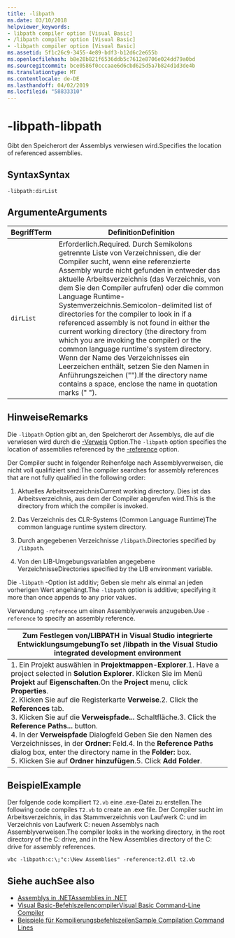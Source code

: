 ```yaml
---
title: -libpath
ms.date: 03/10/2018
helpviewer_keywords:
- libpath compiler option [Visual Basic]
- /libpath compiler option [Visual Basic]
- -libpath compiler option [Visual Basic]
ms.assetid: 5f1c26c9-3455-4e89-bdf3-b12d6c2e655b
ms.openlocfilehash: b8e28b821f6536ddb5c7612e8706e024dd79a0bd
ms.sourcegitcommit: bce0586f0cccaae6d6cbd625d5a7b824d1d3de4b
ms.translationtype: MT
ms.contentlocale: de-DE
ms.lasthandoff: 04/02/2019
ms.locfileid: "58833310"
---
```

# <a name="-libpath"></a><span data-ttu-id="14f71-102">-libpath</span><span class="sxs-lookup"><span data-stu-id="14f71-102">-libpath</span></span>
<span data-ttu-id="14f71-103">Gibt den Speicherort der Assemblys verwiesen wird.</span><span class="sxs-lookup"><span data-stu-id="14f71-103">Specifies the location of referenced assemblies.</span></span>  
  
## <a name="syntax"></a><span data-ttu-id="14f71-104">Syntax</span><span class="sxs-lookup"><span data-stu-id="14f71-104">Syntax</span></span>  
  
```  
-libpath:dirList  
```  
  
## <a name="arguments"></a><span data-ttu-id="14f71-105">Argumente</span><span class="sxs-lookup"><span data-stu-id="14f71-105">Arguments</span></span>  
  
|<span data-ttu-id="14f71-106">Begriff</span><span class="sxs-lookup"><span data-stu-id="14f71-106">Term</span></span>|<span data-ttu-id="14f71-107">Definition</span><span class="sxs-lookup"><span data-stu-id="14f71-107">Definition</span></span>|  
|---|---|  
|`dirList`|<span data-ttu-id="14f71-108">Erforderlich.</span><span class="sxs-lookup"><span data-stu-id="14f71-108">Required.</span></span> <span data-ttu-id="14f71-109">Durch Semikolons getrennte Liste von Verzeichnissen, die der Compiler sucht, wenn eine referenzierte Assembly wurde nicht gefunden in entweder das aktuelle Arbeitsverzeichnis (das Verzeichnis, von dem Sie den Compiler aufrufen) oder die common Language Runtime-Systemverzeichnis.</span><span class="sxs-lookup"><span data-stu-id="14f71-109">Semicolon-delimited list of directories for the compiler to look in if a referenced assembly is not found in either the current working directory (the directory from which you are invoking the compiler) or the common language runtime's system directory.</span></span> <span data-ttu-id="14f71-110">Wenn der Name des Verzeichnisses ein Leerzeichen enthält, setzen Sie den Namen in Anführungszeichen ("").</span><span class="sxs-lookup"><span data-stu-id="14f71-110">If the directory name contains a space, enclose the name in quotation marks (" ").</span></span>|  
  
## <a name="remarks"></a><span data-ttu-id="14f71-111">Hinweise</span><span class="sxs-lookup"><span data-stu-id="14f71-111">Remarks</span></span>  
 <span data-ttu-id="14f71-112">Die `-libpath` Option gibt an, den Speicherort der Assemblys, die auf die verwiesen wird durch die [-Verweis](../../../visual-basic/reference/command-line-compiler/reference.md) Option.</span><span class="sxs-lookup"><span data-stu-id="14f71-112">The `-libpath` option specifies the location of assemblies referenced by the [-reference](../../../visual-basic/reference/command-line-compiler/reference.md) option.</span></span>  
  
 <span data-ttu-id="14f71-113">Der Compiler sucht in folgender Reihenfolge nach Assemblyverweisen, die nicht voll qualifiziert sind:</span><span class="sxs-lookup"><span data-stu-id="14f71-113">The compiler searches for assembly references that are not fully qualified in the following order:</span></span>  
  
1.  <span data-ttu-id="14f71-114">Aktuelles Arbeitsverzeichnis</span><span class="sxs-lookup"><span data-stu-id="14f71-114">Current working directory.</span></span> <span data-ttu-id="14f71-115">Dies ist das Arbeitsverzeichnis, aus dem der Compiler abgerufen wird.</span><span class="sxs-lookup"><span data-stu-id="14f71-115">This is the directory from which the compiler is invoked.</span></span>  
  
2.  <span data-ttu-id="14f71-116">Das Verzeichnis des CLR-Systems (Common Language Runtime)</span><span class="sxs-lookup"><span data-stu-id="14f71-116">The common language runtime system directory.</span></span>  
  
3.  <span data-ttu-id="14f71-117">Durch angegebenen Verzeichnisse `/libpath`.</span><span class="sxs-lookup"><span data-stu-id="14f71-117">Directories specified by `/libpath`.</span></span>  
  
4.  <span data-ttu-id="14f71-118">Von den LIB-Umgebungsvariablen angegebene Verzeichnisse</span><span class="sxs-lookup"><span data-stu-id="14f71-118">Directories specified by the LIB environment variable.</span></span>  
  
 <span data-ttu-id="14f71-119">Die `-libpath` -Option ist additiv; Geben sie mehr als einmal an jeden vorherigen Wert angehängt.</span><span class="sxs-lookup"><span data-stu-id="14f71-119">The `-libpath` option is additive; specifying it more than once appends to any prior values.</span></span>  
  
 <span data-ttu-id="14f71-120">Verwendung `-reference` um einen Assemblyverweis anzugeben.</span><span class="sxs-lookup"><span data-stu-id="14f71-120">Use `-reference` to specify an assembly reference.</span></span>  
  
|<span data-ttu-id="14f71-121">Zum Festlegen von/LIBPATH in Visual Studio integrierte Entwicklungsumgebung</span><span class="sxs-lookup"><span data-stu-id="14f71-121">To set /libpath in the Visual Studio integrated development environment</span></span>|  
|---|  
|<span data-ttu-id="14f71-122">1.  Ein Projekt auswählen in **Projektmappen-Explorer**.</span><span class="sxs-lookup"><span data-stu-id="14f71-122">1.  Have a project selected in **Solution Explorer**.</span></span> <span data-ttu-id="14f71-123">Klicken Sie im Menü **Projekt** auf **Eigenschaften**.</span><span class="sxs-lookup"><span data-stu-id="14f71-123">On the **Project** menu, click **Properties**.</span></span> <br /><span data-ttu-id="14f71-124">2.  Klicken Sie auf die Registerkarte **Verweise**.</span><span class="sxs-lookup"><span data-stu-id="14f71-124">2.  Click the **References** tab.</span></span><br /><span data-ttu-id="14f71-125">3.  Klicken Sie auf die **Verweispfade...**  Schaltfläche.</span><span class="sxs-lookup"><span data-stu-id="14f71-125">3.  Click the **Reference Paths...** button.</span></span><br /><span data-ttu-id="14f71-126">4.  In der **Verweispfade** Dialogfeld Geben Sie den Namen des Verzeichnisses, in der **Ordner:** Feld.</span><span class="sxs-lookup"><span data-stu-id="14f71-126">4.  In the **Reference Paths** dialog box, enter the directory name in the **Folder:** box.</span></span><br /><span data-ttu-id="14f71-127">5.  Klicken Sie auf **Ordner hinzufügen**.</span><span class="sxs-lookup"><span data-stu-id="14f71-127">5.  Click **Add Folder**.</span></span>|  
  
## <a name="example"></a><span data-ttu-id="14f71-128">Beispiel</span><span class="sxs-lookup"><span data-stu-id="14f71-128">Example</span></span>  
 <span data-ttu-id="14f71-129">Der folgende code kompiliert `T2.vb` eine .exe-Datei zu erstellen.</span><span class="sxs-lookup"><span data-stu-id="14f71-129">The following code compiles `T2.vb` to create an .exe file.</span></span> <span data-ttu-id="14f71-130">Der Compiler sucht im Arbeitsverzeichnis, in das Stammverzeichnis von Laufwerk C: und im Verzeichnis von Laufwerk C: neuen Assemblys nach Assemblyverweisen.</span><span class="sxs-lookup"><span data-stu-id="14f71-130">The compiler looks in the working directory, in the root directory of the C: drive, and in the New Assemblies directory of the C: drive for assembly references.</span></span>  
  
```console  
vbc -libpath:c:\;"c:\New Assemblies" -reference:t2.dll t2.vb  
```  
  
## <a name="see-also"></a><span data-ttu-id="14f71-131">Siehe auch</span><span class="sxs-lookup"><span data-stu-id="14f71-131">See also</span></span>

- [<span data-ttu-id="14f71-132">Assemblys in .NET</span><span class="sxs-lookup"><span data-stu-id="14f71-132">Assemblies in .NET</span></span>](../../../standard/assembly/index.md)
- [<span data-ttu-id="14f71-133">Visual Basic-Befehlszeilencompiler</span><span class="sxs-lookup"><span data-stu-id="14f71-133">Visual Basic Command-Line Compiler</span></span>](../../../visual-basic/reference/command-line-compiler/index.md)
- [<span data-ttu-id="14f71-134">Beispiele für Kompilierungsbefehlszeilen</span><span class="sxs-lookup"><span data-stu-id="14f71-134">Sample Compilation Command Lines</span></span>](../../../visual-basic/reference/command-line-compiler/sample-compilation-command-lines.md)
